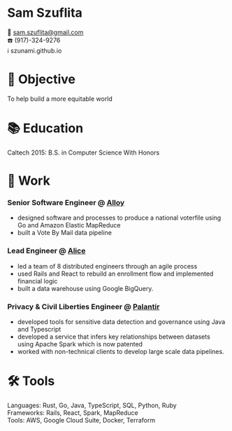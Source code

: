 # Sam Szuflita

💌 sam.szuflita@gmail.com  
☎️ (917)-324-9276  
ℹ️ szunami.github.io

# 🎯 Objective

To help build a more equitable world

# 📚 Education

Caltech 2015: B.S. in Computer Science With Honors

# 💼 Work

### Senior Software Engineer @ [Alloy](https://alloy.us/)

- designed software and processes to produce a national voterfile using Go and Amazon Elastic MapReduce
- built a Vote By Mail data pipeline

### Lead Engineer @ [Alice](https://www.thisisalice.com/)

- led a team of 8 distributed engineers through an agile process
- used Rails and React to rebuild an enrollment flow and implemented financial logic
- built a data warehouse using Google BigQuery.

### Privacy & Civil Liberties Engineer @ [Palantir](https://www.palantir.com/)

- developed tools for sensitive data detection and governance using Java and Typescript
- developed a service that infers key relationships between datasets using Apache Spark which is now patented
- worked with non-technical clients to develop large scale data pipelines.

# 🛠️ Tools

Languages: Rust, Go, Java, TypeScript, SQL, Python, Ruby  
Frameworks: Rails, React, Spark, MapReduce  
Tools: AWS, Google Cloud Suite, Docker, Terraform